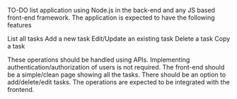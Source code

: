 TO-DO list application using Node.js in the back-end and any JS based front-end framework. The application is expected to have the following features

List all tasks
Add a new task
Edit/Update an existing task
Delete a task
Copy a task

These operations should be handled using APIs. Implementing authentication/authorization of users is not required. The front-end should be a simple/clean page showing all the tasks. There should be an option to add/delete/edit tasks. The operations are expected to be integrated with the frontend. 
